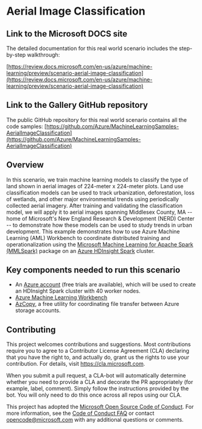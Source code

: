 # Aerial Image Classification

## Link to the Microsoft DOCS site

The detailed documentation for this real world scenario includes the step-by-step walkthrough:

[https://review.docs.microsoft.com/en-us/azure/machine-learning/preview/scenario-aerial-image-classification](https://review.docs.microsoft.com/en-us/azure/machine-learning/preview/scenario-aerial-image-classification)

## Link to the Gallery GitHub repository

The public GitHub repository for this real world scenario contains all the code samples:
[https://github.com/Azure/MachineLearningSamples-AerialImageClassification](https://github.com/Azure/MachineLearningSamples-AerialImageClassification)

## Overview

In this scenario, we train machine learning models to classify the type of land shown in aerial images of 224-meter x 224-meter plots. Land use classification models can be used to track urbanization, deforestation, loss of wetlands, and other major environmental trends using periodically collected aerial imagery. After training and validating the classification model, we will apply it to aerial images spanning Middlesex County, MA -- home of Microsoft's New England Research & Development (NERD) Center -- to demonstrate how these models can be used to study trends in urban development. This example demonstrates how to use Azure Machine Learning (AML) Workbench to coordinate distributed training and operationalization using the [Microsoft Machine Learning for Apache Spark (MMLSpark)](https://github.com/Azure/mmlspark) package on an [Azure HDInsight Spark](https://azure.microsoft.com/en-us/services/hdinsight/apache-spark/) cluster.

## Key components needed to run this scenario
- An [Azure account](https://azure.microsoft.com/en-us/free/) (free trials are available), which will be used to create an HDInsight Spark cluster with 40 worker nodes.
- [Azure Machine Learning Workbench](https://review.docs.microsoft.com/en-us/azure/machine-learning/preview/overview-what-is-azure-ml)
- [AzCopy](https://docs.microsoft.com/en-us/azure/storage/common/storage-use-azcopy), a free utility for coordinating file transfer between Azure storage accounts.

## Contributing

This project welcomes contributions and suggestions.  Most contributions require you to agree to a
Contributor License Agreement (CLA) declaring that you have the right to, and actually do, grant us
the rights to use your contribution. For details, visit https://cla.microsoft.com.

When you submit a pull request, a CLA-bot will automatically determine whether you need to provide
a CLA and decorate the PR appropriately (for example, label, comment). Simply follow the instructions
provided by the bot. You will only need to do this once across all repos using our CLA.

This project has adopted the [Microsoft Open Source Code of Conduct](https://opensource.microsoft.com/codeofconduct/).
For more information, see the [Code of Conduct FAQ](https://opensource.microsoft.com/codeofconduct/faq/) or
contact [opencode@microsoft.com](mailto:opencode@microsoft.com) with any additional questions or comments.

